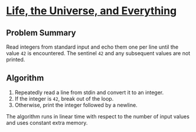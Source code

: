 # [Life, the Universe, and Everything](https://www.spoj.com/problems/TEST/)

## Problem Summary
Read integers from standard input and echo them one per line until the value `42` is encountered. The sentinel `42` and any subsequent values are not printed.

## Algorithm
1. Repeatedly read a line from stdin and convert it to an integer.
2. If the integer is `42`, break out of the loop.
3. Otherwise, print the integer followed by a newline.

The algorithm runs in linear time with respect to the number of input values and uses constant extra memory.

